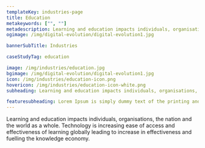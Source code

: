 ```yaml
---
templateKey: industries-page
title: Education
metakeywords: ["", ""]
metadescription: Learning and education impacts individuals, organisations, the nation and the world as a whole. Technology is increasing ease of access and effectiveness of learning globally leading to increase in effectiveness and fuelling the knowledge economy.
ogimage: /img/digital-evolution/digital-evolution1.jpg

bannerSubTitle: Industries

caseStudyTag: education

image: /img/industries/education.jpg
bgimage: /img/digital-evolution/digital-evolution1.jpg
icon: /img/industries/education-icon.png
hovericon: /img/industries/education-icon-white.png
subheading: Learning and education impacts individuals, organisations, the nation and the world as a whole. Technology is increasing ease of access and effectiveness of learning globally leading to increase in effectiveness and fuelling the knowledge economy.

featuresubheading: Lorem Ipsum is simply dummy text of the printing and typesetting industry. Lorem Ipsum has been the industry's standard dummy text
---
```


Learning and education impacts individuals, organisations, the nation and the world as a whole. Technology is increasing ease of access and effectiveness of learning globally leading to increase in effectiveness and fuelling the knowledge economy.
